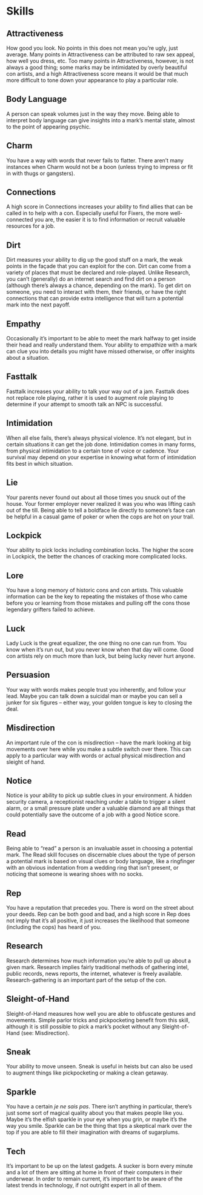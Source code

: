 # Skills

## Attractiveness
How good you look.  No points in this does not mean you’re ugly, just average.  Many points in Attractiveness can be attributed to raw sex appeal, how well you dress, etc.  Too many points in Attractiveness, however, is not always a good thing; some marks may be intimidated by overly beautiful con artists, and a high Attractiveness score means it would be that much more difficult to tone down your appearance to play a particular role.

## Body Language
A person can speak volumes just in the way they move.  Being able to interpret body language can give insights into a mark’s mental state, almost to the point of appearing psychic.

## Charm
You have a way with words that never fails to flatter.  There aren’t many instances when Charm would not be a boon (unless trying to impress or fit in with thugs or gangsters).

## Connections
A high score in Connections increases your ability to find allies that can be called in to help with a con.  Especially useful for Fixers, the more well-connected you are, the easier it is to find information or recruit valuable resources for a job.

## Dirt
Dirt measures your ability to dig up the good stuff on a mark, the weak points in the façade that you can exploit for the con.  Dirt can come from a variety of places that must be declared and role-played.  Unlike Research, you can’t (generally) do an internet search and find dirt on a person (although there’s always a chance, depending on the mark).  To get dirt on someone, you need to interact with them, their friends, or have the right connections that can provide extra intelligence that will turn a potential mark into the next payoff.

## Empathy
Occasionally it’s important to be able to meet the mark halfway to get inside their head and really understand them.  Your ability to empathize with a mark can clue you into details you might have missed otherwise, or offer insights about a situation.

## Fasttalk
Fasttalk increases your ability to talk your way out of a jam.  Fasttalk does not replace role playing, rather it is used to augment role playing to determine if your attempt to smooth talk an NPC is successful.

## Intimidation
When all else fails, there’s always physical violence.  It’s not elegant, but in certain situations it can get the job done.  Intimidation comes in many forms, from physical intimidation to a certain tone of voice or cadence.  Your survival may depend on your expertise in knowing what form of intimidation fits best in which situation.

## Lie
Your parents never found out about all those times you snuck out of the house.  Your former employer never realized it was you who was lifting cash out of the till.  Being able to tell a boldface lie directly to someone’s face can be helpful in a casual game of poker or when the cops are hot on your trail.

## Lockpick
Your ability to pick locks including combination locks.  The higher the score in Lockpick, the better the chances of cracking more complicated locks.

## Lore
You have a long memory of historic cons and con artists.  This valuable information can be the key to repeating the mistakes of those who came before you or learning from those mistakes and pulling off the cons those legendary grifters failed to achieve.

## Luck
Lady Luck is the great equalizer, the one thing no one can run from.  You know when it’s run out, but you never know when that day will come.  Good con artists rely on much more than luck, but being lucky never hurt anyone.

## Persuasion
Your way with words makes people trust you inherently, and follow your lead.  Maybe you can talk down a suicidal man or maybe you can sell a junker for six figures – either way, your golden tongue is key to closing the deal.

## Misdirection
An important rule of the con is misdirection – have the mark looking at big movements over here while you make a subtle switch over there.  This can apply to a particular way with words or actual physical misdirection and sleight of hand.

## Notice
Notice is your ability to pick up subtle clues in your environment.  A hidden security camera, a receptionist reaching under a table to trigger a silent alarm, or a small pressure plate under a valuable diamond are all things that could potentially save the outcome of a job with a good Notice score.

## Read
Being able to “read” a person is an invaluable asset in choosing a potential mark.  The Read skill focuses on discernable clues about the type of person a potential mark is based on visual clues or body language, like a ringfinger with an obvious indentation from a wedding ring that isn’t present, or noticing that someone is wearing shoes with no socks.

## Rep
You have a reputation that precedes you.  There is word on the street about your deeds.  Rep can be both good and bad, and a high score in Rep does not imply that it’s all positive, it just increases the likelihood that someone (including the cops) has heard of you.

## Research
Research determines how much information you’re able to pull up about a given mark.  Research implies fairly traditional methods of gathering intel, public records, news reports, the internet, whatever is freely available.  Research-gathering is an important part of the setup of the con.

## Sleight-of-Hand
Sleight-of-Hand measures how well you are able to obfuscate gestures and movements.  Simple parlor tricks and pickpocketing benefit from this skill, although it is still possible to pick a mark’s pocket without any Sleight-of-Hand (see: Misdirection).

## Sneak
Your ability to move unseen.  Sneak is useful in heists but can also be used to augment things like pickpocketing or making a clean getaway.

## Sparkle
You have a certain _je ne sais pas_.  There isn’t anything in particular, there’s just some sort of magical quality about you that makes people like you.  Maybe it’s the elfish sparkle in your eye when you grin, or maybe it’s the way you smile.  Sparkle can be the thing that tips a skeptical mark over the top if you are able to fill their imagination with dreams of sugarplums.

## Tech
It’s important to be up on the latest gadgets.  A sucker is born every minute and a lot of them are sitting at home in front of their computers in their underwear.  In order to remain current, it’s important to be aware of the latest trends in technology, if not outright expert in all of them.
